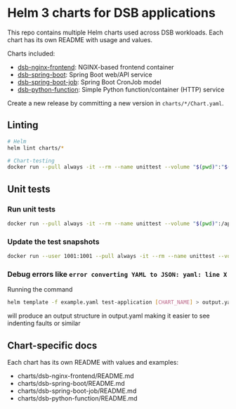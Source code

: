 # Helm 3 charts for DSB applications

This repo contains multiple Helm charts used across DSB workloads. Each chart has its own README with usage and values.

Charts included:

- [dsb-nginx-frontend](charts/dsb-nginx-frontend/README.md): NGINX-based frontend container
- [dsb-spring-boot](charts/dsb-spring-boot/README.md): Spring Boot web/API service
- [dsb-spring-boot-job](charts/dsb-spring-boot-job/README.md): Spring Boot CronJob model
- [dsb-python-function](charts/dsb-python-function/README.md): Simple Python function/container (HTTP) service

Create a new release by committing a new version in `charts/*/Chart.yaml`.

## Linting

```bash
# Helm
helm lint charts/*

# Chart-testing
docker run --pull always -it --rm --name unittest --volume "$(pwd)":"$(pwd)" --workdir "$(pwd)" dsbacr.azurecr.io/cache/quay-io/helmpack/chart-testing ct lint --all --validate-maintainers=false
```

## Unit tests

### Run unit tests

```bash
docker run --pull always -it --rm --name unittest --volume "$(pwd)":/apps dsbacr.azurecr.io/cache/docker-io/helmunittest/helm-unittest charts/*
```

### Update the test snapshots

```bash
docker run --user 1001:1001 --pull always -it --rm --name unittest --volume "$(pwd)":/apps dsbacr.azurecr.io/cache/docker-io/helmunittest/helm-unittest --update-snapshot charts/*
```

### Debug errors like `error converting YAML to JSON: yaml: line X`

Running the command

```bash
helm template -f example.yaml test-application [CHART_NAME] > output.yaml
```

will produce an output structure in output.yaml making it easier to see indenting faults or similar

## Chart-specific docs

Each chart has its own README with values and examples:

- charts/dsb-nginx-frontend/README.md
- charts/dsb-spring-boot/README.md
- charts/dsb-spring-boot-job/README.md
- charts/dsb-python-function/README.md
